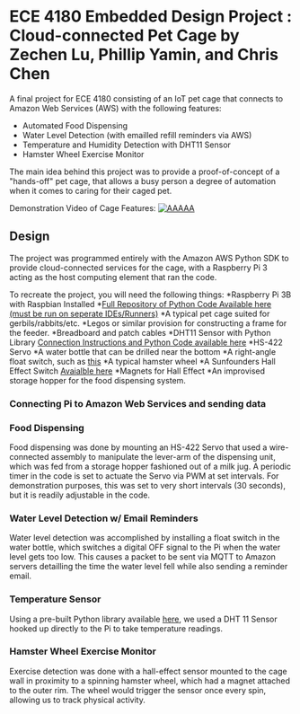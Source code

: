 # ECE 4180 Embedded Design Project : Cloud-connected Pet Cage by Zechen Lu, Phillip Yamin, and Chris Chen
A final project for ECE 4180 consisting of an IoT pet cage that connects to Amazon Web Services (AWS) with the following features:
* Automated Food Dispensing
* Water Level Detection (with emailled refill reminders via AWS)
* Temperature and Humidity Detection with DHT11 Sensor
* Hamster Wheel Exercise Monitor 

The main idea behind this project was to provide a proof-of-concept of a "hands-off" pet cage, that allows a busy person a degree of automation when it comes to caring for their caged pet. 

Demonstration Video of Cage Features:
[![AAAAA](http://img.youtube.com/vi/2MsN8gpT6jY/0.jpg)](http://www.youtube.com/watch?v=2MsN8gpT6jY "Github Pages")

## Design

The project was programmed entirely with the Amazon AWS Python SDK to provide cloud-connected services for the cage, with a Raspberry Pi 3 acting as the host computing element that ran the code.

To recreate the project, you will need the following things:
*Raspberry Pi 3B with Raspbian Installed 
*[Full Repository of Python Code Available here (must be run on seperate IDEs/Runners)](https://github.com/ece4180project/cageproject)
*A typical pet cage suited for gerbils/rabbits/etc.
*Legos or similar provision for constructing a frame for the feeder.
*Breadboard and patch cables
*DHT11 Sensor with Python Library  [Connection Instructions and Python Code available here](http://www.circuitbasics.com/how-to-set-up-the-dht11-humidity-sensor-on-the-raspberry-pi/)
*HS-422 Servo
*A water bottle that can be drilled near the bottom
*A right-angle float switch, such as [this](https://www.banggood.com/Side-mounted-Liquid-Water-Level-Sensor-Right-Angle-Float-Switch-p-945298.html?cur_warehouse=CN)
*A typical hamster wheel
*A Sunfounders Hall Effect Switch [Avaialble here](https://www.amazon.com/SunFounder-Switch-Sensor-Arduino-Raspberry/dp/B013G5N03O)
*Magnets for Hall Effect
*An improvised storage hopper for the food dispensing system.

### Connecting Pi to Amazon Web Services and sending data



### Food Dispensing

Food dispensing was done by mounting an HS-422 Servo that used a wire-connected assembly to manipulate the lever-arm of the dispensing unit, which was fed from a storage hopper fashioned out of a milk jug. A periodic timer in the code is set to actuate the Servo via PWM at set intervals. For demonstration purposes, this was set to very short intervals (30 seconds), but it is readily adjustable in the code.

### Water Level Detection w/ Email Reminders

Water level detection was accomplished by installing a float switch in the water bottle, which switches a digital OFF signal to the Pi when the water level gets too low. This causes a packet to be sent via MQTT to Amazon servers detailling the time the water level fell while also sending a reminder email.

### Temperature Sensor

Using a pre-built Python library available [here](http://www.circuitbasics.com/how-to-set-up-the-dht11-humidity-sensor-on-the-raspberry-pi/), we used a DHT 11 Sensor hooked up directly to the Pi to take temperature readings.

### Hamster Wheel Exercise Monitor

Exercise detection was done with a hall-effect sensor mounted to the cage wall in proximity to a spinning hamster wheel, which had a magnet attached to the outer rim. The wheel would trigger the sensor once every spin, allowing us to track physical activity.


